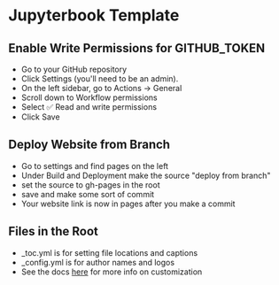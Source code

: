# Jupyterbook Template

 ## Enable Write Permissions for GITHUB_TOKEN
 - Go to your GitHub repository
 - Click Settings (you'll need to be an admin).
 - On the left sidebar, go to Actions → General
 - Scroll down to Workflow permissions
 - Select ✅ Read and write permissions
 - Click Save

## Deploy Website from Branch
- Go to settings and find pages on the left
- Under Build and Deployment make the source "deploy from branch"
- set the source to gh-pages in the root
- save and make some sort of commit
- Your website link is now in pages after you make a commit

## Files in the Root
- _toc.yml is for setting file locations and captions
- _config.yml is for author names and logos
- See the docs [here](https://jupyterbook.org/en/stable/intro.html) for more info on customization
